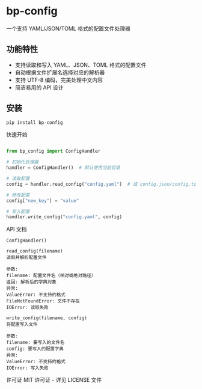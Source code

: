 # bp-config

一个支持 YAML/JSON/TOML 格式的配置文件处理器

## 功能特性

- 支持读取和写入 YAML、JSON、TOML 格式的配置文件
- 自动根据文件扩展名选择对应的解析器
- 支持 UTF-8 编码，完美处理中文内容
- 简洁易用的 API 设计

## 安装

```bash
pip install bp-config
```

快速开始

```python

from bp_config import ConfigHandler

# 初始化处理器
handler = ConfigHandler()  # 默认使用当前目录

# 读取配置
config = handler.read_config("config.yaml")  # 或 config.json/config.toml

# 修改配置
config["new_key"] = "value"

# 写入配置
handler.write_config("config.yaml", config)

```


API 文档

```text
ConfigHandler()

read_config(filename)
读取并解析配置文件

参数:
filename: 配置文件名（相对或绝对路径）
返回: 解析后的字典对象
异常:
ValueError: 不支持的格式
FileNotFoundError: 文件不存在
IOError: 读取失败

write_config(filename, config)
将配置写入文件

参数:
filename: 要写入的文件名
config: 要写入的配置字典
异常:
ValueError: 不支持的格式
IOError: 写入失败
```

许可证
MIT 许可证 - 详见 LICENSE 文件

